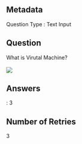 ## Metadata
Question Type : Text Input

## Question
What is Virutal Machine? <br/><br/>
<img src="https://docs-api-qa.cloudlabs.ai/repos/raw.githubusercontent.com/Rabin-spektra/Messi-Project/main/test-folder-102/images/images.png" />

## Answers
 : 3

## Number of Retries
3

